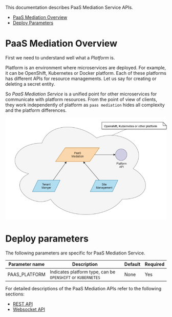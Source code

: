 This documentation describes PaaS Mediation Service APIs.

* [PaaS Mediation Overview](#overview) 
* [Deploy Parameters](#deploy-parameters)

# PaaS Mediation Overview

First we need to understand well what a _Platform_ is. 

Platform is an environment where microservices are deployed. For example, it can be OpenShift, Kubernetes or Docker platform. Each of these platforms has different APIs for resource managements. Let us say for creating or deleting a secret entity.

So _PaaS Mediation Service_ is a unified point for other microservices for communicate with platform resources. From the point of view of clients, they work independently of platform as `paas mediation` hides all complexity and the platform differences. 

![PaaS Mediation Role in a Cloud](/docs/img/diagram.png)

# Deploy parameters

The following parameters are specific for PaaS Mediation Service.

| Parameter  name                         | Description                                                          |Default| Required |
|-----------------------------------------|----------------------------------------------------------------------|-------|----------|
| PAAS_PLATFORM                           | Indicates platform type, can be `OPENSHIFT` or `KUBERNETES`          |None   | Yes      |

For detailed descriptions of the PaaS Mediation APIs refer to the following sections:

* [REST API](./rest_api.md)
* [Websocket API](./websocket_api.md)
